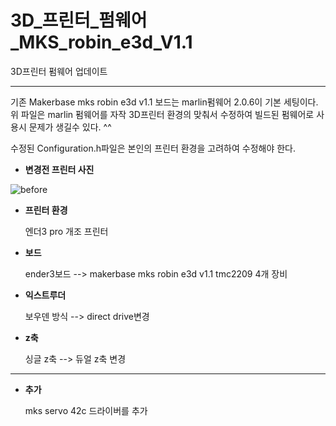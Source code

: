 # 3D_프린터_펌웨어_MKS_robin_e3d_V1.1
3D프린터 펌웨어 업데이트

---

기존 Makerbase mks robin e3d v1.1 보드는 marlin펌웨어 2.0.6이 기본 세팅이다.
위 파일은 marlin 펌웨어를 자작 3D프린터 환경의 맞춰서 수정하여 빌드된 펌웨어로 사용시 문제가 생길수 있다. ^^

수정된 Configuration.h파일은 본인의 프린터 환경을 고려하여 수정해야 한다.

* __변경전 프린터 사진__

![before](https://user-images.githubusercontent.com/50231941/220642399-d5cc7a98-12ca-487e-a857-fda7f7f94824.jpg)

* __프린터 환경__

  엔더3 pro 개조 프린터

* __보드__

  ender3보드 --> makerbase mks robin e3d v1.1
  tmc2209 4개 장비

* __익스트루더__

  보우덴 방식 --> direct drive변경

* __z축__

  싱글 z축 --> 듀얼 z축 변경

---

* __추가__

  mks servo 42c 드라이버를 추가
